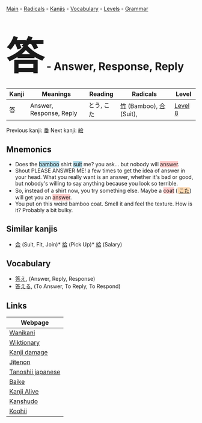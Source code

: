 <style> bigfont {font-size: 100px}</style>
[Main](../index.md) -
[Radicals](../radicals.md) -
[Kanjis](../kanjis.md) -
[Vocabulary](../vocabulary.md) -
[Levels](../levels.md) -
[Grammar](../grammar.md)
# <bigfont> 答</bigfont> - Answer, Response, Reply 

| Kanji | Meanings | Reading | Radicals | Level |
| --- | --- | --- | --- | --- |
| 答 | Answer, Response, Reply | とう, こた | [竹](../radicals/竹.md) (Bamboo), [合](../radicals/合.md) (Suit),  | [Level 8](../levels/wk_level8.md) |

Previous kanji: [番](番.md) Next kanji: [絵](絵.md) 

## Mnemonics
 * Does the <span style="background-color:#ADD8E6"> bamboo</span> shirt <span style="background-color:#ADD8E6"> suit</span> me? you ask... but nobody will <span style="background-color:#ffcccb"> answer</span>.
* Shout PLEASE ANSWER ME! a few times to get the idea of answer in your head. What you really want is an answer, whether it's bad or good, but nobody's willing to say anything because you look so terrible.
* So, instead of a shirt now, you try something else. Maybe a <span style="background-color:#ffcccb"> coat</span> (<span style="background-color:#fed8b1"> [こた](https://jisho.org/search/こた)</span>) will get you an <span style="background-color:#ffcccb"> answer</span>.
* You put on this weird bamboo coat. Smell it and feel the texture. How is it? Probably a bit bulky.


## Similar kanjis
 * [合](合.md) (Suit, Fit, Join)* [拾](拾.md) (Pick Up)* [給](給.md) (Salary)


## Vocabulary
 * [答え](../vocabulary/答.md), (Answer, Reply, Response)
* [答える](../vocabulary/答.md), (To Answer, To Reply, To Respond)



## Links 

| Webpage |
| --- |
| [Wanikani          ](https://www.wanikani.com/kanji/答) |
| [Wiktionary        ](https://en.wiktionary.org/wiki/答) |
| [Kanji damage      ](http://www.kanjidamage.com/kanji/search?utf8=✓&q=答) |
| [Jitenon           ](https://jitenon.com/kanji/答) |
| [Tanoshii japanese ](https://www.tanoshiijapanese.com/dictionary/kanji.cfm?k=答) |
| [Baike             ](https://baike.baidu.com/item/答) |
| [Kanji Alive       ](https://app.kanjialive.com/答) |
| [Kanshudo          ](https://www.kanshudo.com/searchmn?q=答) |
| [Koohii            ](https://kanji.koohii.com/study/kanji/答) |
